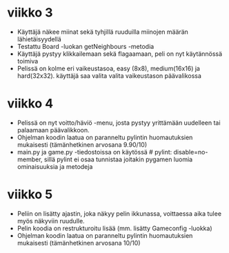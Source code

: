 # viikko 3
- Käyttäjä näkee miinat sekä tyhjillä ruuduilla miinojen määrän lähietäisyydellä
- Testattu Board -luokan getNeighbours -metodia
- Käyttäjä pystyy klikkailemaan sekä flagaamaan, peli on nyt käytännössä toimiva
- Pelissä on kolme eri vaikeustasoa, easy (8x8), medium(16x16) ja hard(32x32). käyttäjä saa valita valita vaikeustason päävalikossa

# viikko 4
- Pelissä on nyt voitto/häviö -menu, josta pystyy yrittämään uudelleen tai palaamaan päävalikkoon.
- Ohjelman koodin laatua on paranneltu pylintin huomautuksien mukaisesti (tämänhetkinen arvosana 9.90/10)
- main.py ja game.py -tiedostoissa on käytössä # pylint: disable=no-member, sillä pylint ei osaa tunnistaa joitakin pygamen luomia ominaisuuksia ja metodeja

# viikko 5
- Peliin on lisätty ajastin, joka näkyy pelin ikkunassa, voittaessa aika tulee myös näkyviin ruudulle.
- Pelin koodia on restrukturoitu lisää (mm. lisätty Gameconfig -luokka)
- Ohjelman koodin laatua on paranneltu pylintin huomautuksien mukaisesti (tämänhetkinen arvosana 10/10)